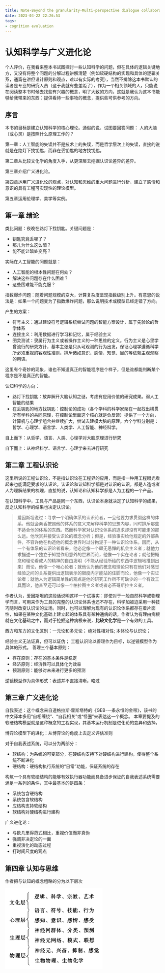 ```yaml
---
title: Note-Beyond the granularity-Multi-perspective dialogue collaborative selection for dialogue state tracking
date: 2023-04-22 22:26:53
tags: 
- cognition evoluation
---
```


# 认知科学与广义进化论

个人评价，在我看来整本书试图探讨一些认知科学的问题，但在具体的逻辑关键地方，又没有将整个问题的分解过程讲解清楚（例如软硬结构的实现和具体的逻辑关系，通篇在讲但设计原则和观点，难以有实际的考究），当然不排除这本书默认的读者是专业的研究人员（这于我就有些差距了），作为一个相关领域的人，只能说在阅读整本书时候去找些有兴趣的概念，明了大致的方向，这就是我认为这本书能够给我带来的东西：提供看待一些事物的概念，提供些可供参考的方向。

## 序言

本书的目标是建立认知科学的核心理论。通俗的说，试图要回答问题： 人的大脑（或心灵）是按照什么原理工作的？

第一章：人工智能的失误并不是技术上的失误，而是哲学层次上的失误，直接的说就是在路灯下找钥匙，而非在丢钥匙的地方找钥匙。

第二章从比较文化学的角度入手，从更深层去挖掘认识论差异的差异。

第三章介绍广义进化论。

第四章运用广义进化论的观点，对认知和思维的重大问题进行分析，建立了感情和意识的具有工程可实现性的理论模型。

第五章运用伦理学、美学等实例。



## 第一章 绪论

类比问题：夜晚在路灯下找钥匙。关键问题是：

- 钥匙究竟丢哪了？
- 那儿为什么这么暗？
- 能不能让暗处变亮？

实际在人工智能的问题就是：

- 人工智能的根本性问题在何处？
- 解决这些问题存在什么困难？
- 这些困难能不能克服？

指数爆炸问题：随着问题规模的变大，计算复杂度呈现指数级别上升。有意思的说法是：如果一个问题变为了指数爆炸问题，那么说明技术或模型已经走错了方向。

产生的方案：

- 符号主义：通过建设符号逻辑系统尝试问题的智能方案设计，属于先验论的哲学体系
- 连接主义：利用数据进行学习和记忆，属于经验主义
- 图灵测试：隶属行为主义或者操作主义的一种思维的定义。行为主义是心里学曾流行的研究方针，基本主张是只从可观测的行为出发，保证心理学遵循科学所必须重视的客观性准则，排斥诸如意识、感情、知觉、目的等依赖主观观察的用语。

这里有个奇妙的现象，谁也不知道真正的智能程序是个样子，但是谁都能判断某个程序是不是真正的智能。

认知科学的方向：

- 路灯下找钥匙：放弃解开大脑认知之谜，考虑有应用价值的研究成果。弱人工智能的结果
- 在丢钥匙的地方找钥匙：控制论的成功（各个学科的科学家聚在一起找出横贯所有学科的共同原理，在控制论里面这个核心就是负反馈）提供了一个方向，计算机与心理学组合并继续扩大，尝试去建模大脑的原理。六个学科分别是：哲学、心理学、语言学、人类学、人工智能、神经科学。

自上而下：从哲学、语言、人类、心理学对大脑原理进行研究

自下而上：从神经科学、语言学、心理学来去进行研究

## 第二章 工程认识论

这里所说的工程认识论，不是指认识论在工程界的应用，而是指一种用工程眼光看起来也能满足要求的认识论。认识论和认知科学都是对认识的认识，都是人造或者人为理解结果的梳理，直接的说，认知论和认知科学都是人为工程的一个产品。

在认知科学中，工具与产品是同一个东西，认识论本身就决定了认知科学的成果，反之认知科学的结果也决定认识论。

> 爱因斯坦说过：寻求一个明确体系的认识论者，一旦他要力求贯彻这样的体系，他就会秦香按照他的体系的意义来解释科学的思想内容，同时排斥那些不适合他的体系的东西。然而科学家对认识论体系的追求却没有可能走的那么远。他欣赏并接受认识论的概念分析；但是，经验事实给他规定的外部条件，不容许他在构造他的概念世界时过分拘泥于一种认识论体系。因而，从一个有体系的认识论者看来，他必定像一个肆无忌惮的机会主义者；就他力求描述一个独立于知觉作用意外的世界而论，他像一个实在论者；就他把概念和理论看成人的精神的自由发明（不能从经验所给的东西中逻辑地推到出来）而论，他像一个唯心论者；就他认为他的概念和理论只有在他们对感觉经验之间的关系提供出逻辑表示的限度内才能站的住脚而论，他像一个实证论者；就他人为逻辑简单性的观点是他的研究工作所不可缺少的一个有效工具而论，他甚至还可以像一个柏拉图主义者或者必答哥斯拉主义者。

作者认为，爱因斯坦的这段话说明这样一个试事实：即使对于一般自然科学或物理学而言，可用来作为工具的完整的认识论体系也还不存在，科学加被迫采用一种技巧随时改变认识论的立场。同时，也可以理解为现有的认识论体系都存在着片面性，如果在某种文化基础上建立起的体系具有某种通病的话，作者认为有理由病根就在文化基础之中，而对于挖掘这种病根来说，**比较文化学**是一个有效的工具。

西方和东方的文化区别：一元论和多元论； 绝对性相对性; 本体论与认识论；

经验主义无法证真，但可以证伪；
工程认识论以善理作为目标，以逆镜模型作为具体的形式。
善理三个基本原则：
- 存在原则：存在的基本条件是稳定
- 经济原则：经济性可以具体化为效率
- 预测原则：能够对未来进行更多的预测

逆镜模型作为具体形式：表述并不直接清晰，略过

## 第三章 广义进化论

自我表述：这个概念来自道格拉斯·霍斯塔特的《GEB-一条永恒的金带》，该书的中文译本多用“自相缠绕”、“自我相关”或“怪圈”来表达这一个概念。 本章要提及的软硬结构模型就是这种概念的工程实现，其基本运行机制是进化论的变异和选择。

博弈论模型下的进化：从博弈论的角度上去定义评估准则

对于自我表述系统，可以分为两部分：
- 软结构：为系统的可变部分，在硬结构支持下对硬结构进行建构，使得整个系统不断进化
- 硬结构：硬结构执行系统的“日常”功能，保证系统的存在

构筑一个具有软硬结构的能够有效执行器功能而具备进步保证的自我表述系统需要满足一系列的条件，其中最基本的是四条：
- 系统包含硬结构
- 系统包含软结构
- 应结构支持软结构
- 软结构对硬结构进行建构

广义进化论：
- 与欧几里得范式相比，重视价值而非真伪
- 强调非决定论的一面
- 重视演化的动态过程
- 打时间尺度的观点

## 第四章 认知与思维
作者把与认知的概念粗略的分为以下层次

![概念层次](./_resource/concepts%20layers.png)

